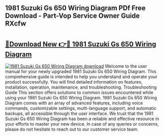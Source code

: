 ## 1981 Suzuki Gs 650 Wiring Diagram PDf Free Download - Part-Vop Service Owner Guide RXcfw

# <h2><a href="http://dfhpen.blite.top/?on=1981+Suzuki+Gs+650+Wiring+Diagram">🔗Download New 👉🔴 1981 Suzuki Gs 650 Wiring Diagram</a></h2>

[![1981 Suzuki Gs 650 Wiring Diagram download](https://i.imgur.com/lujVjoI.png)](http://dfhpen.blite.top/?on=1981+Suzuki+Gs+650+Wiring+Diagram)
Welcome to the user manual for your newly upgraded 1981 Suzuki Gs 650 Wiring Diagram. This comprehensive guide is intended to help you understand and operate your product successfully. You will find detailed information on features, installation, operation, maintenance, and troubleshooting. Troubleshooting Guide This section offers solutions to common issues encountered while using your 1981 Suzuki Gs 650 Wiring Diagram. 1981 Suzuki Gs 650 Wiring Diagram comes with an array of advanced features, including voice commands, customizable settings, multi-language support, and automatic backups, all accessible through the user interface. We trust that the 1981 Suzuki Gs 650 Wiring Diagram has been a reliable and effective resource in your efforts to master your new device. In case of any queries or concerns, please do not hesitate to reach out to our customer service team.
